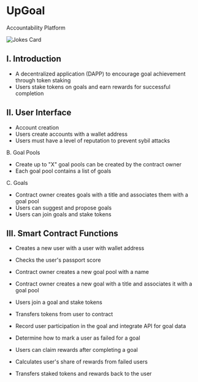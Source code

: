 # UpGoal
Accountability Platform

![Jokes Card](https://readme-jokes.vercel.app/api)

## I. Introduction
- A decentralized application (DAPP) to encourage goal achievement through token staking
- Users stake tokens on goals and earn rewards for successful completion

## II. User Interface
- Account creation
- Users create accounts with a wallet address
- Users must have a level of reputation to prevent sybil attacks 

B. Goal Pools
- Create up to "X" goal pools can be created by the contract owner
- Each goal pool contains a list of goals

C. Goals
- Contract owner creates goals with a title and associates them with a goal pool
- Users can suggest and propose goals
- Users can join goals and stake tokens

## III. Smart Contract Functions

- Creates a new user with a user with wallet address
- Checks the user's passport score
- Contract owner creates a new goal pool with a name
- Contract owner creates a new goal with a title and associates it with a goal pool
- Users join a goal and stake tokens
- Transfers tokens from user to contract
- Record user participation in the goal and integrate API for goal data

- Determine how to mark a user as failed for a goal
- Users can claim rewards after completing a goal
- Calculates user's share of rewards from failed users
- Transfers staked tokens and rewards back to the user
